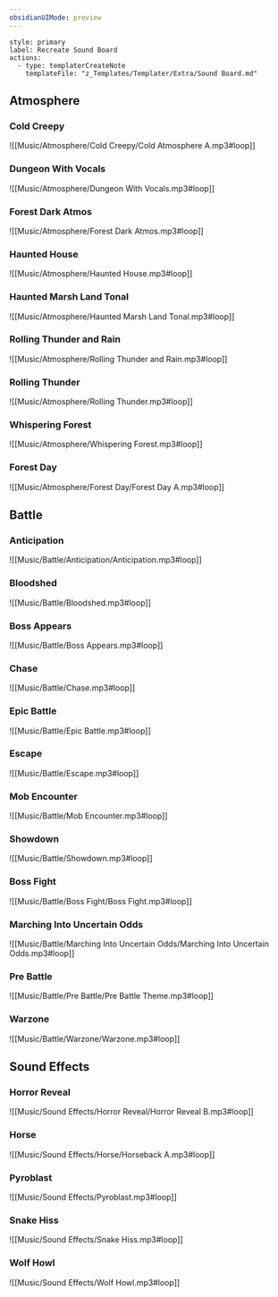 ```yaml
---
obsidianUIMode: preview
---
```

```meta-bind-button
style: primary
label: Recreate Sound Board
actions:
  - type: templaterCreateNote
    templateFile: "z_Templates/Templater/Extra/Sound Board.md"
```
## Atmosphere
### Cold Creepy
![[Music/Atmosphere/Cold Creepy/Cold Atmosphere A.mp3#loop]]
### Dungeon With Vocals
![[Music/Atmosphere/Dungeon With Vocals.mp3#loop]]
### Forest Dark Atmos
![[Music/Atmosphere/Forest Dark Atmos.mp3#loop]]
### Haunted House
![[Music/Atmosphere/Haunted House.mp3#loop]]
### Haunted Marsh Land Tonal
![[Music/Atmosphere/Haunted Marsh Land Tonal.mp3#loop]]
### Rolling Thunder and Rain
![[Music/Atmosphere/Rolling Thunder and Rain.mp3#loop]]
### Rolling Thunder
![[Music/Atmosphere/Rolling Thunder.mp3#loop]]
### Whispering Forest
![[Music/Atmosphere/Whispering Forest.mp3#loop]]
### Forest Day
![[Music/Atmosphere/Forest Day/Forest Day A.mp3#loop]]
## Battle
### Anticipation
![[Music/Battle/Anticipation/Anticipation.mp3#loop]]
### Bloodshed
![[Music/Battle/Bloodshed.mp3#loop]]
### Boss Appears
![[Music/Battle/Boss Appears.mp3#loop]]
### Chase
![[Music/Battle/Chase.mp3#loop]]
### Epic Battle
![[Music/Battle/Epic Battle.mp3#loop]]
### Escape
![[Music/Battle/Escape.mp3#loop]]
### Mob Encounter
![[Music/Battle/Mob Encounter.mp3#loop]]
### Showdown
![[Music/Battle/Showdown.mp3#loop]]
### Boss Fight
![[Music/Battle/Boss Fight/Boss Fight.mp3#loop]]
### Marching Into Uncertain Odds
![[Music/Battle/Marching Into Uncertain Odds/Marching Into Uncertain Odds.mp3#loop]]
### Pre Battle
![[Music/Battle/Pre Battle/Pre Battle Theme.mp3#loop]]
### Warzone
![[Music/Battle/Warzone/Warzone.mp3#loop]]
## Sound Effects
### Horror Reveal
![[Music/Sound Effects/Horror Reveal/Horror Reveal B.mp3#loop]]
### Horse
![[Music/Sound Effects/Horse/Horseback A.mp3#loop]]
### Pyroblast
![[Music/Sound Effects/Pyroblast.mp3#loop]]
### Snake Hiss
![[Music/Sound Effects/Snake Hiss.mp3#loop]]
### Wolf Howl
![[Music/Sound Effects/Wolf Howl.mp3#loop]]
